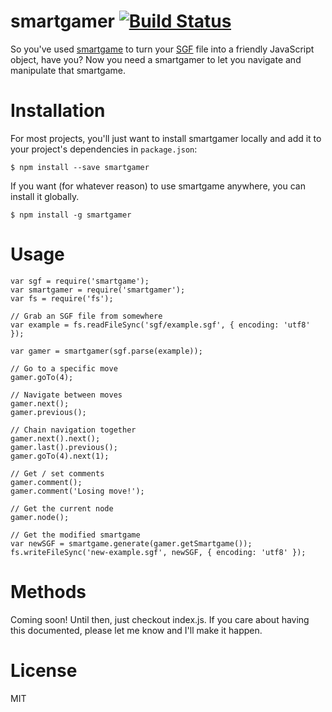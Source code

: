 # smartgamer [![Build Status](https://api.travis-ci.org/neagle/smartgamer.svg?branch=master)](https://travis-ci.org/neagle/smartgamer)

So you've used [smartgame](https://www.npmjs.com/package/smartgame) to turn your [SGF](http://www.red-bean.com/sgf/index.html) file into a friendly JavaScript object, have you? Now you need a smartgamer to let you navigate and manipulate that smartgame.

Installation
============

For most projects, you'll just want to install smartgamer locally and add it to your project's dependencies in `package.json`:

```
$ npm install --save smartgamer
```

If you want (for whatever reason) to use smartgame anywhere, you can install it globally.

```
$ npm install -g smartgamer
```

Usage
=====

	var sgf = require('smartgame');
	var smartgamer = require('smartgamer');
	var fs = require('fs');

	// Grab an SGF file from somewhere
	var example = fs.readFileSync('sgf/example.sgf', { encoding: 'utf8' });

	var gamer = smartgamer(sgf.parse(example));

	// Go to a specific move
	gamer.goTo(4);

	// Navigate between moves
	gamer.next();
	gamer.previous();

	// Chain navigation together
	gamer.next().next();
	gamer.last().previous();
	gamer.goTo(4).next(1);

	// Get / set comments
	gamer.comment();
	gamer.comment('Losing move!');

	// Get the current node
	gamer.node();

	// Get the modified smartgame
	var newSGF = smartgame.generate(gamer.getSmartgame());
	fs.writeFileSync('new-example.sgf', newSGF, { encoding: 'utf8' });

Methods
=======

Coming soon! Until then, just checkout index.js. If you care about having this documented, please let me know and I'll make it happen.


License
=======

MIT
